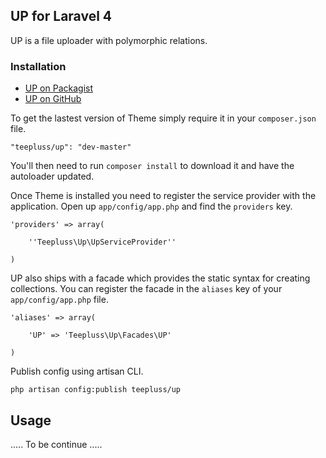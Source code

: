 ## UP for Laravel 4

UP is a file uploader with polymorphic relations.

### Installation

- [UP on Packagist](https://packagist.org/packages/teepluss/up)
- [UP on GitHub](https://github.com/teepluss/laravel-up)

To get the lastest version of Theme simply require it in your `composer.json` file.

~~~
"teepluss/up": "dev-master"
~~~

You'll then need to run `composer install` to download it and have the autoloader updated.

Once Theme is installed you need to register the service provider with the application. Open up `app/config/app.php` and find the `providers` key.

~~~
'providers' => array(

    ''Teepluss\Up\UpServiceProvider''

)
~~~

UP also ships with a facade which provides the static syntax for creating collections. You can register the facade in the `aliases` key of your `app/config/app.php` file.

~~~
'aliases' => array(

    'UP' => 'Teepluss\Up\Facades\UP'

)
~~~

Publish config using artisan CLI.

~~~
php artisan config:publish teepluss/up
~~~

## Usage

..... To be continue .....